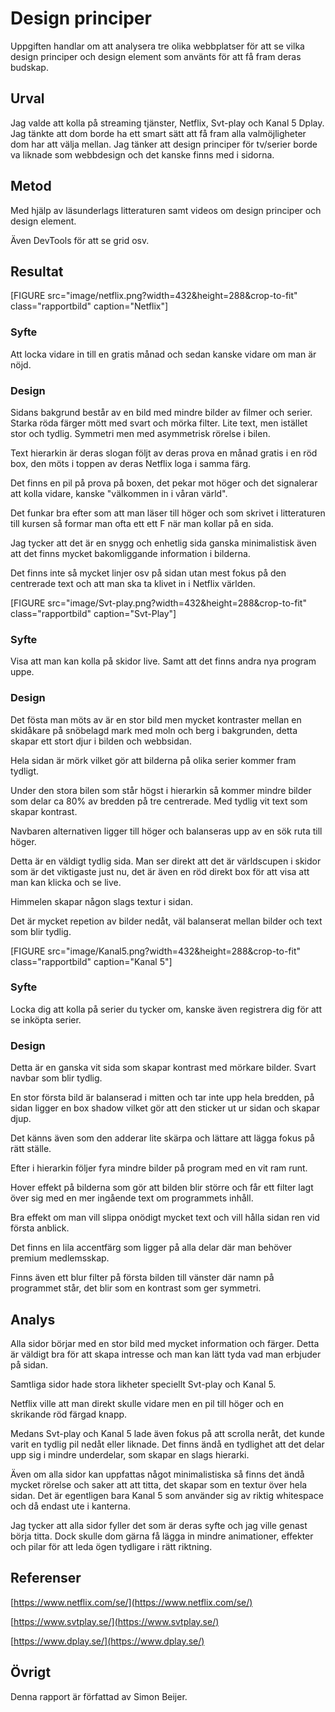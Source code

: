 Design principer
=======================

Uppgiften handlar om att analysera tre olika webbplatser för att se vilka design principer och design element som använts för att få fram deras budskap.

Urval
-----------------------

Jag valde att kolla på streaming tjänster, Netflix, Svt-play och Kanal 5 Dplay.
Jag tänkte att dom borde ha ett smart sätt att få fram alla valmöjligheter dom har att välja mellan. Jag tänker att design principer för tv/serier borde va liknade som webbdesign och det kanske finns med i sidorna.

Metod
-----------------------

Med hjälp av läsunderlags litteraturen samt videos om design principer och design element.

Även DevTools för att se grid osv.

Resultat
-----------------------

[FIGURE src="image/netflix.png?width=432&height=288&crop-to-fit" class="rapportbild" caption="Netflix"]

### Syfte
Att locka vidare in till en gratis månad och sedan kanske vidare om  man är nöjd.

### Design

Sidans bakgrund består av en bild med mindre bilder av filmer och serier.
Starka röda färger mött med svart och mörka filter. Lite text, men istället stor och tydlig. Symmetri men med asymmetrisk rörelse i bilen.

Text hierarkin är deras slogan följt av deras prova en månad gratis i en röd box, den möts i toppen av deras Netflix loga i samma färg.

Det finns en pil på prova på boxen, det pekar mot höger och det signalerar att kolla vidare, kanske "välkommen in i våran värld".

Det funkar bra efter som att man läser till höger och som skrivet i litteraturen till kursen så formar man ofta ett ett F när man kollar på en sida.

Jag tycker att det är en snygg och enhetlig sida ganska minimalistisk även att det finns mycket bakomliggande information i bilderna.

Det finns inte så mycket linjer osv på sidan utan mest fokus på den centrerade text och att man ska ta klivet in i Netflix världen.


[FIGURE src="image/Svt-play.png?width=432&height=288&crop-to-fit" class="rapportbild" caption="Svt-Play"]

### Syfte
Visa att man kan kolla på skidor live. Samt att det finns andra nya program uppe.

### Design

Det fösta man möts av är en stor bild men mycket kontraster mellan en skidåkare på snöbelagd mark med moln och berg i bakgrunden, detta skapar ett stort djur i bilden och webbsidan.

Hela sidan är mörk vilket gör att bilderna på olika serier kommer fram tydligt.

Under den stora bilen som står högst i hierarkin så kommer mindre bilder som delar ca 80% av bredden på tre centrerade. Med tydlig vit text som skapar kontrast.

Navbaren alternativen ligger till höger och balanseras upp av en sök ruta till höger.

Detta är en väldigt tydlig sida. Man ser direkt att det är världscupen i skidor som är det viktigaste just nu, det är även en röd direkt box för att visa att man kan klicka och se live.

Himmelen skapar någon slags textur i sidan.

Det är mycket repetion av bilder nedåt, väl balanserat mellan bilder och text  som blir tydlig.


[FIGURE src="image/Kanal5.png?width=432&height=288&crop-to-fit" class="rapportbild" caption="Kanal 5"]

### Syfte
Locka dig att kolla på serier du tycker om, kanske även registrera dig för att se inköpta serier.

### Design

Detta är en ganska vit sida som skapar kontrast med mörkare bilder.
Svart navbar som blir tydlig.

En stor första bild är balanserad i mitten och tar inte upp hela bredden, på sidan ligger en box shadow vilket gör att den sticker ut ur sidan och skapar djup.

Det känns även som den adderar lite skärpa och lättare att lägga fokus på rätt ställe.

Efter i hierarkin följer fyra mindre bilder på program med en vit ram runt.

Hover effekt på bilderna som gör att bilden blir större och får ett filter lagt över sig med en mer ingående text om programmets inhåll.

Bra effekt om man vill slippa onödigt mycket text och vill hålla sidan ren vid första anblick.

Det finns en lila accentfärg som ligger på alla delar där man behöver premium medlemsskap.

Finns även ett blur filter på första bilden till vänster där namn på programmet står, det blir som en kontrast som ger symmetri.


Analys
-----------------------
Alla sidor börjar med en stor bild med mycket information och färger.
Detta är väldigt bra för att skapa intresse och man kan lätt tyda vad man erbjuder på sidan.

Samtliga sidor hade stora likheter speciellt Svt-play och Kanal 5.

Netflix ville att man direkt skulle vidare men en pil till höger och en skrikande röd färgad knapp.

Medans Svt-play och Kanal 5 lade även fokus på att scrolla neråt, det kunde varit en tydlig pil nedåt eller liknade.
Det finns ändå en tydlighet att det delar upp sig i mindre underdelar, som skapar en slags hierarki.

Även om alla sidor kan uppfattas något minimalistiska så finns det ändå mycket rörelse och saker att att titta, det skapar som en textur över hela sidan.
Det är egentligen bara Kanal 5 som använder sig av riktig whitespace och då endast ute i kanterna.

Jag tycker att alla sidor fyller det som är deras syfte och jag ville genast börja titta.
Dock skulle dom gärna få lägga in mindre animationer, effekter och pilar för att leda ögen tydligare i rätt riktning.

Referenser
-----------------------

[https://www.netflix.com/se/](https://www.netflix.com/se/)

[https://www.svtplay.se/](https://www.svtplay.se/)

[https://www.dplay.se/](https://www.dplay.se/)

Övrigt
-----------------------

Denna rapport är författad av Simon Beijer.

